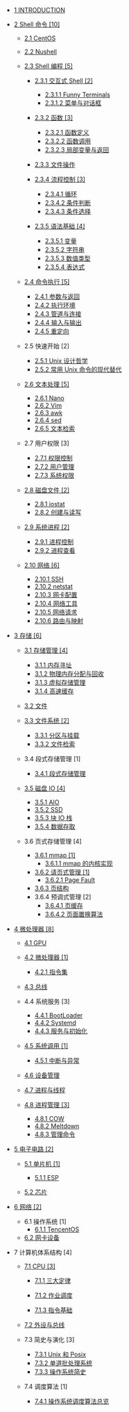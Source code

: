   - [1 INTRODUCTION](/INTRODUCTION.md)
  - [2 Shell 命令 [10]](/Shell%20命令/README.md)
    - [2.1 CentOS](/Shell%20命令/CentOS/README.md)
      
    - [2.2 Nushell](/Shell%20命令/Nushell/README.md)
      
    - [2.3 Shell 编程 [5]](/Shell%20命令/Shell%20编程/README.md)
      - [2.3.1 交互式 Shell [2]](/Shell%20命令/Shell%20编程/交互式%20Shell/README.md)
        - [2.3.1.1 Funny Terminals](/Shell%20命令/Shell%20编程/交互式%20Shell/Funny%20Terminals.md)
        - [2.3.1.2 菜单与对话框](/Shell%20命令/Shell%20编程/交互式%20Shell/菜单与对话框.md)
      - [2.3.2 函数 [3]](/Shell%20命令/Shell%20编程/函数/README.md)
        - [2.3.2.1 函数定义](/Shell%20命令/Shell%20编程/函数/函数定义.md)
        - [2.3.2.2 函数调用](/Shell%20命令/Shell%20编程/函数/函数调用.md)
        - [2.3.2.3 局部变量与返回](/Shell%20命令/Shell%20编程/函数/局部变量与返回.md)
      - [2.3.3 文件操作](/Shell%20命令/Shell%20编程/文件操作/README.md)
        
      - [2.3.4 流程控制 [3]](/Shell%20命令/Shell%20编程/流程控制/README.md)
        - [2.3.4.1 循环](/Shell%20命令/Shell%20编程/流程控制/循环.md)
        - [2.3.4.2 条件判断](/Shell%20命令/Shell%20编程/流程控制/条件判断.md)
        - [2.3.4.3 条件选择](/Shell%20命令/Shell%20编程/流程控制/条件选择.md)
      - [2.3.5 语法基础 [4]](/Shell%20命令/Shell%20编程/语法基础/README.md)
        - [2.3.5.1 变量](/Shell%20命令/Shell%20编程/语法基础/变量.md)
        - [2.3.5.2 字符串](/Shell%20命令/Shell%20编程/语法基础/字符串.md)
        - [2.3.5.3 数值类型](/Shell%20命令/Shell%20编程/语法基础/数值类型.md)
        - [2.3.5.4 表达式](/Shell%20命令/Shell%20编程/语法基础/表达式.md)
    - [2.4 命令执行 [5]](/Shell%20命令/命令执行/README.md)
      - [2.4.1 参数与返回](/Shell%20命令/命令执行/参数与返回.md)
      - [2.4.2 执行环境](/Shell%20命令/命令执行/执行环境.md)
      - [2.4.3 管道与连接](/Shell%20命令/命令执行/管道与连接.md)
      - [2.4.4 输入与输出](/Shell%20命令/命令执行/输入与输出.md)
      - [2.4.5 重定向](/Shell%20命令/命令执行/重定向.md)
    - 2.5 快速开始 [2]
      - [2.5.1 Unix 设计哲学](/Shell%20命令/快速开始/Unix%20设计哲学.md)
      - [2.5.2 常用 Unix 命令的现代替代](/Shell%20命令/快速开始/常用%20Unix%20命令的现代替代.md)
    - [2.6 文本处理 [5]](/Shell%20命令/文本处理/README.md)
      - [2.6.1 Nano](/Shell%20命令/文本处理/Nano.md)
      - [2.6.2 Vim](/Shell%20命令/文本处理/Vim.md)
      - [2.6.3 awk](/Shell%20命令/文本处理/awk.md)
      - [2.6.4 sed](/Shell%20命令/文本处理/sed.md)
      - [2.6.5 文本检索](/Shell%20命令/文本处理/文本检索.md)
    - 2.7 用户权限 [3]
      - [2.7.1 权限控制](/Shell%20命令/用户权限/权限控制.md)
      - [2.7.2 用户管理](/Shell%20命令/用户权限/用户管理.md)
      - [2.7.3 系统权限](/Shell%20命令/用户权限/系统权限.md)
    - [2.8 磁盘文件 [2]](/Shell%20命令/磁盘文件/README.md)
      - [2.8.1 iostat](/Shell%20命令/磁盘文件/iostat.md)
      - [2.8.2 创建与读写](/Shell%20命令/磁盘文件/创建与读写.md)
    - [2.9 系统进程 [2]](/Shell%20命令/系统进程/README.md)
      - [2.9.1 进程控制](/Shell%20命令/系统进程/进程控制.md)
      - [2.9.2 进程查看](/Shell%20命令/系统进程/进程查看.md)
    - [2.10 网络 [6]](/Shell%20命令/网络/README.md)
      - [2.10.1 SSH](/Shell%20命令/网络/SSH.md)
      - [2.10.2 netstat](/Shell%20命令/网络/netstat.md)
      - [2.10.3 网卡配置](/Shell%20命令/网络/网卡配置.md)
      - [2.10.4 网络工具](/Shell%20命令/网络/网络工具.md)
      - [2.10.5 网络请求](/Shell%20命令/网络/网络请求.md)
      - [2.10.6 路由与映射](/Shell%20命令/网络/路由与映射.md)
  - [3 存储 [6]](/存储/README.md)
    - [3.1 存储管理 [4]](/存储/存储管理/README.md)
      - [3.1.1 内存寻址](/存储/存储管理/内存寻址.md)
      - [3.1.2 物理内存分配与回收](/存储/存储管理/物理内存分配与回收.md)
      - [3.1.3 虚拟存储管理](/存储/存储管理/虚拟存储管理.md)
      - [3.1.4 高速缓存](/存储/存储管理/高速缓存.md)
    - [3.2 文件](/存储/文件/README.md)
      
    - [3.3 文件系统 [2]](/存储/文件系统/README.md)
      - [3.3.1 分区与挂载](/存储/文件系统/分区与挂载.md)
      - [3.3.2 文件检索](/存储/文件系统/文件检索.md)
    - 3.4 段式存储管理 [1]
      - [3.4.1 段式存储管理](/存储/段式存储管理/段式存储管理.md)
    - [3.5 磁盘 IO [4]](/存储/磁盘%20IO/README.md)
      - [3.5.1 AIO](/存储/磁盘%20IO/AIO.md)
      - [3.5.2 SSD](/存储/磁盘%20IO/SSD.md)
      - [3.5.3 块 IO 栈](/存储/磁盘%20IO/块%20IO%20栈.md)
      - [3.5.4 数据存取](/存储/磁盘%20IO/数据存取.md)
    - 3.6 页式存储管理 [4]
      - [3.6.1 mmap [1]](/存储/页式存储管理/mmap/README.md)
        - [3.6.1.1 mmap 的内核实现](/存储/页式存储管理/mmap/mmap%20的内核实现.md)
      - [3.6.2 请页式管理 [1]](/存储/页式存储管理/请页式管理/README.md)
        - [3.6.2.1 Page Fault](/存储/页式存储管理/请页式管理/Page%20Fault.md)
      - [3.6.3 页结构](/存储/页式存储管理/页结构.md)
      - 3.6.4 预调式管理 [2]
        - [3.6.4.1 页缓存](/存储/页式存储管理/预调式管理/页缓存.md)
        - [3.6.4.2 页面置换算法](/存储/页式存储管理/预调式管理/页面置换算法.md)
  - [4 微处理器 [8]](/微处理器/README.md)
    - [4.1 GPU](/微处理器/GPU/README.md)
      
    - [4.2 微处理器 [1]](/微处理器/微处理器/README.md)
      - [4.2.1 指令集](/微处理器/微处理器/指令集.md)
    - [4.3 总线](/微处理器/总线/README.md)
      
    - 4.4 系统服务 [3]
      - [4.4.1 BootLoader](/微处理器/系统服务/BootLoader.md)
      - [4.4.2 Systemd](/微处理器/系统服务/Systemd.md)
      - [4.4.3 服务与初始化](/微处理器/系统服务/服务与初始化.md)
    - [4.5 系统调用 [1]](/微处理器/系统调用/README.md)
      - [4.5.1 中断与异常](/微处理器/系统调用/中断与异常.md)
    - [4.6 设备管理](/微处理器/设备管理/README.md)
      
    - [4.7 进程与线程](/微处理器/进程与线程/README.md)
      
    - [4.8 进程管理 [3]](/微处理器/进程管理/README.md)
      - [4.8.1 COW](/微处理器/进程管理/COW.md)
      - [4.8.2 Meltdown](/微处理器/进程管理/Meltdown.md)
      - [4.8.3 管理命令](/微处理器/进程管理/管理命令.md)
  - [5 电子电路 [2]](/电子电路/README.md)
    - [5.1 单片机 [1]](/电子电路/单片机/README.md)
      - [5.1.1 ESP](/电子电路/单片机/ESP/README.md)
        
    - [5.2 芯片](/电子电路/芯片/README.md)
      
  - [6 网络 [2]](/网络/README.md)
    - 6.1 操作系统 [1]
      - [6.1.1 TencentOS](/网络/操作系统/TencentOS.md)
    - [6.2 网卡设备](/网络/网卡设备.md)
  - 7 计算机体系结构 [4]
    - [7.1 CPU [3]](/计算机体系结构/CPU/README.md)
      - [7.1.1 三大定律](/计算机体系结构/CPU/三大定律.md)
      - [7.1.2 作业调度](/计算机体系结构/CPU/作业调度/README.md)
        
      - [7.1.3 指令基础](/计算机体系结构/CPU/指令基础.md)
    - [7.2 外设与总线](/计算机体系结构/外设与总线/README.md)
      
    - 7.3 简史与演化 [3]
      - [7.3.1 Unix 和 Posix](/计算机体系结构/简史与演化/Unix%20和%20Posix.md)
      - [7.3.2 单道批处理系统](/计算机体系结构/简史与演化/单道批处理系统.md)
      - [7.3.3 操作系统简史](/计算机体系结构/简史与演化/操作系统简史.md)
    - 7.4 调度算法 [1]
      - [7.4.1 操作系统调度算法总览](/计算机体系结构/调度算法/操作系统调度算法总览.md)